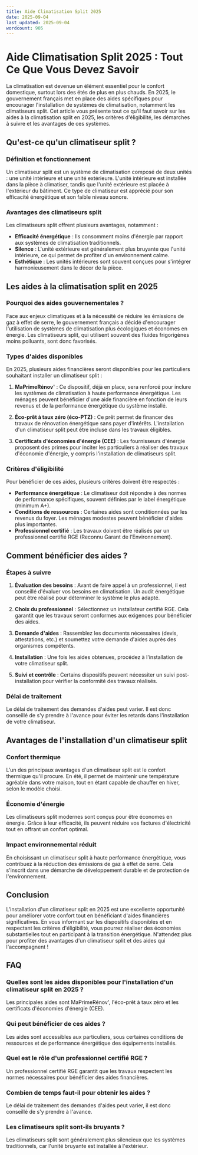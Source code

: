 ```yaml
---
title: Aide Climatisation Split 2025
date: 2025-09-04
last_updated: 2025-09-04
wordcount: 905
---
```


# Aide Climatisation Split 2025 : Tout Ce Que Vous Devez Savoir

La climatisation est devenue un élément essentiel pour le confort domestique, surtout lors des étés de plus en plus chauds. En 2025, le gouvernement français met en place des aides spécifiques pour encourager l'installation de systèmes de climatisation, notamment les climatiseurs split. Cet article vous présente tout ce qu'il faut savoir sur les aides à la climatisation split en 2025, les critères d'éligibilité, les démarches à suivre et les avantages de ces systèmes.

## Qu'est-ce qu'un climatiseur split ?

### Définition et fonctionnement

Un climatiseur split est un système de climatisation composé de deux unités : une unité intérieure et une unité extérieure. L'unité intérieure est installée dans la pièce à climatiser, tandis que l'unité extérieure est placée à l'extérieur du bâtiment. Ce type de climatiseur est apprécié pour son efficacité énergétique et son faible niveau sonore. 

### Avantages des climatiseurs split

Les climatiseurs split offrent plusieurs avantages, notamment :

- **Efficacité énergétique** : Ils consomment moins d'énergie par rapport aux systèmes de climatisation traditionnels.
- **Silence** : L'unité extérieure est généralement plus bruyante que l'unité intérieure, ce qui permet de profiter d'un environnement calme.
- **Esthétique** : Les unités intérieures sont souvent conçues pour s'intégrer harmonieusement dans le décor de la pièce.

## Les aides à la climatisation split en 2025

### Pourquoi des aides gouvernementales ?

Face aux enjeux climatiques et à la nécessité de réduire les émissions de gaz à effet de serre, le gouvernement français a décidé d'encourager l'utilisation de systèmes de climatisation plus écologiques et économes en énergie. Les climatiseurs split, qui utilisent souvent des fluides frigorigènes moins polluants, sont donc favorisés.

### Types d'aides disponibles

En 2025, plusieurs aides financières seront disponibles pour les particuliers souhaitant installer un climatiseur split :

1. **MaPrimeRénov'** : Ce dispositif, déjà en place, sera renforcé pour inclure les systèmes de climatisation à haute performance énergétique. Les ménages peuvent bénéficier d'une aide financière en fonction de leurs revenus et de la performance énergétique du système installé.

2. **Éco-prêt à taux zéro (éco-PTZ)** : Ce prêt permet de financer des travaux de rénovation énergétique sans payer d'intérêts. L'installation d'un climatiseur split peut être incluse dans les travaux éligibles.

3. **Certificats d'économies d'énergie (CEE)** : Les fournisseurs d'énergie proposent des primes pour inciter les particuliers à réaliser des travaux d'économie d'énergie, y compris l'installation de climatiseurs split.

### Critères d'éligibilité

Pour bénéficier de ces aides, plusieurs critères doivent être respectés :

- **Performance énergétique** : Le climatiseur doit répondre à des normes de performance spécifiques, souvent définies par le label énergétique (minimum A+).
- **Conditions de ressources** : Certaines aides sont conditionnées par les revenus du foyer. Les ménages modestes peuvent bénéficier d'aides plus importantes.
- **Professionnel certifié** : Les travaux doivent être réalisés par un professionnel certifié RGE (Reconnu Garant de l’Environnement).

## Comment bénéficier des aides ?

### Étapes à suivre

1. **Évaluation des besoins** : Avant de faire appel à un professionnel, il est conseillé d'évaluer vos besoins en climatisation. Un audit énergétique peut être réalisé pour déterminer le système le plus adapté.

2. **Choix du professionnel** : Sélectionnez un installateur certifié RGE. Cela garantit que les travaux seront conformes aux exigences pour bénéficier des aides.

3. **Demande d'aides** : Rassemblez les documents nécessaires (devis, attestations, etc.) et soumettez votre demande d'aides auprès des organismes compétents.

4. **Installation** : Une fois les aides obtenues, procédez à l'installation de votre climatiseur split.

5. **Suivi et contrôle** : Certains dispositifs peuvent nécessiter un suivi post-installation pour vérifier la conformité des travaux réalisés.

### Délai de traitement

Le délai de traitement des demandes d'aides peut varier. Il est donc conseillé de s'y prendre à l'avance pour éviter les retards dans l'installation de votre climatiseur.

## Avantages de l'installation d'un climatiseur split

### Confort thermique

L'un des principaux avantages d'un climatiseur split est le confort thermique qu'il procure. En été, il permet de maintenir une température agréable dans votre maison, tout en étant capable de chauffer en hiver, selon le modèle choisi.

### Économie d'énergie

Les climatiseurs split modernes sont conçus pour être économes en énergie. Grâce à leur efficacité, ils peuvent réduire vos factures d'électricité tout en offrant un confort optimal.

### Impact environnemental réduit

En choisissant un climatiseur split à haute performance énergétique, vous contribuez à la réduction des émissions de gaz à effet de serre. Cela s'inscrit dans une démarche de développement durable et de protection de l'environnement.

## Conclusion

L'installation d'un climatiseur split en 2025 est une excellente opportunité pour améliorer votre confort tout en bénéficiant d'aides financières significatives. En vous informant sur les dispositifs disponibles et en respectant les critères d'éligibilité, vous pourrez réaliser des économies substantielles tout en participant à la transition énergétique. N'attendez plus pour profiter des avantages d'un climatiseur split et des aides qui l'accompagnent !

## FAQ

### Quelles sont les aides disponibles pour l'installation d'un climatiseur split en 2025 ?

Les principales aides sont MaPrimeRénov', l'éco-prêt à taux zéro et les certificats d'économies d'énergie (CEE).

### Qui peut bénéficier de ces aides ?

Les aides sont accessibles aux particuliers, sous certaines conditions de ressources et de performance énergétique des équipements installés.

### Quel est le rôle d'un professionnel certifié RGE ?

Un professionnel certifié RGE garantit que les travaux respectent les normes nécessaires pour bénéficier des aides financières.

### Combien de temps faut-il pour obtenir les aides ?

Le délai de traitement des demandes d'aides peut varier, il est donc conseillé de s'y prendre à l'avance.

### Les climatiseurs split sont-ils bruyants ?

Les climatiseurs split sont généralement plus silencieux que les systèmes traditionnels, car l'unité bruyante est installée à l'extérieur.
